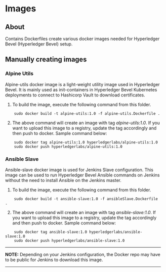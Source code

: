 # Images

## About
Contains Dockerfiles create various docker images needed for Hyperledger Bevel (Hyperledger Bevel) setup.

## Manually creating images ##

### Alpine Utils ###

Alpine-utils docker image is a light-weight utility image used in Hyperledger Bevel. It is mainly used as init-containers in Hyperledger Bevel Kubernetes deployments to connect to Hashicorp Vault to download certificates.

1. To build the image, execute the following command from this folder. 
```
	sudo docker build -t alpine-utils:1.0 -f alpine-utils.Dockerfile .

```
2. The above command will create an image with tag *alpine-utils:1.0*. If you want to upload this image to a registry, update the tag accordingly and then push to docker. Sample command below:
```
	sudo docker tag alpine-utils:1.0 hyperledgerlabs/alpine-utils:1.0
	sudo docker push hyperledgerlabs/alpine-utils:1.0
```

### Ansible Slave ###

Ansible-slave docker image is used for Jenkins Slave configuration. This image can be used to run Hyperledger Bevel Ansible commands on Jenkins without the need to install Ansible on the Jenkins master.

1. To build the image, execute the following command from this folder. 
```
	sudo docker build -t ansible-slave:1.0 -f ansibleSlave.Dockerfile .

```
2. The above command will create an image with tag *ansible-slave:1.0*. If you want to upload this image to a registry, update the tag accordingly and then push to docker. Sample command below:
```
	sudo docker tag ansible-slave:1.0 hyperledgerlabs/ansible-slave:1.0
	sudo docker push hyperledgerlabs/ansible-slave:1.0
```

---
**NOTE:** Depending on your Jenkins configuration, the Docker repo may have to be public for Jenkins to download this image.

---